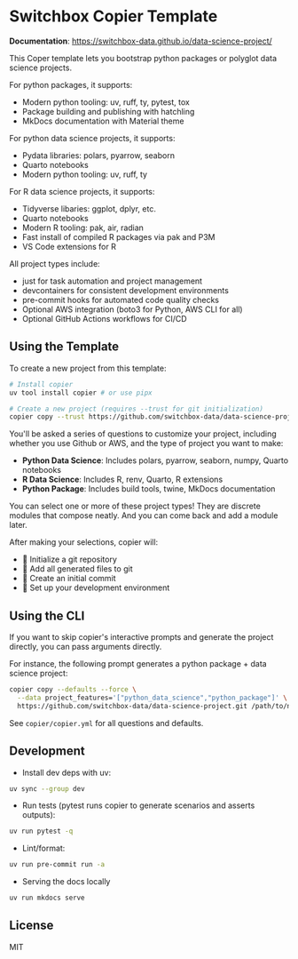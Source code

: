 # Switchbox Copier Template

**Documentation**: <https://switchbox-data.github.io/data-science-project/>

This Coper template lets you bootstrap python packages or polyglot data science projects. 

For python packages, it supports:
- Modern python tooling: uv, ruff, ty, pytest, tox
- Package building and publishing with hatchling
- MkDocs documentation with Material theme

For python data science projects, it supports:
- Pydata libraries: polars, pyarrow, seaborn
- Quarto notebooks
- Modern python tooling: uv, ruff, ty

For R data science projects, it supports:
- Tidyverse libaries: ggplot, dplyr, etc.
- Quarto notebooks
- Modern R tooling: pak, air, radian
- Fast install of compiled R packages via pak and P3M 
- VS Code extensions for R

All project types include:
- just for task automation and project management
- devcontainers for consistent development environments
- pre-commit hooks for automated code quality checks
- Optional AWS integration (boto3 for Python, AWS CLI for all)
- Optional GitHub Actions workflows for CI/CD

## Using the Template

To create a new project from this template:

```bash
# Install copier
uv tool install copier # or use pipx

# Create a new project (requires --trust for git initialization)
copier copy --trust https://github.com/switchbox-data/data-science-project.git path/to/my-new-project
```

You'll be asked a series of questions to customize your project, including whether you use Github or AWS, and the type of project you want to make:

- **Python Data Science**: Includes polars, pyarrow, seaborn, numpy, Quarto notebooks
- **R Data Science**: Includes R, renv, Quarto, R extensions
- **Python Package**: Includes build tools, twine, MkDocs documentation

You can select one or more of these project types! They are discrete modules that compose neatly. And you can come back and add a module later.

After making your selections, copier will:
- 🔧 Initialize a git repository
- 📁 Add all generated files to git
- 💾 Create an initial commit
- 🚀 Set up your development environment

## Using the CLI

If you want to skip copier's interactive prompts and generate the project directly, you can pass arguments directly.

For instance, the following prompt generates a python package + data science project: 

```bash
copier copy --defaults --force \
  --data project_features='["python_data_science","python_package"]' \
  https://github.com/switchbox-data/data-science-project.git /path/to/new-project
```

See `copier/copier.yml` for all questions and defaults.

## Development

- Install dev deps with uv:

```bash
uv sync --group dev
```

- Run tests (pytest runs copier to generate scenarios and asserts outputs):

```bash
uv run pytest -q
```

- Lint/format:

```bash
uv run pre-commit run -a
```

- Serving the docs locally

```bash
uv run mkdocs serve
```



## License

MIT
